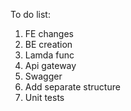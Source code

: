 To do list:
1) FE changes
2) BE creation
3) Lamda func
4) Api gateway
5) Swagger 
6) Add separate structure
7) Unit tests 
